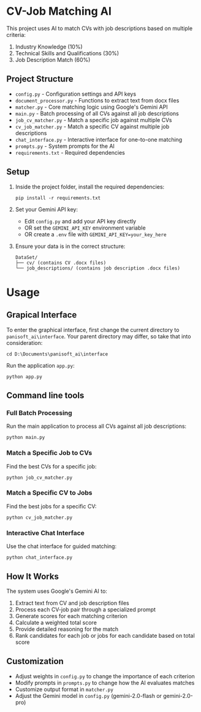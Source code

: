 # CV-Job Matching AI

This project uses AI to match CVs with job descriptions based on multiple criteria:

1. Industry Knowledge (10%)
2. Technical Skills and Qualifications (30%)
3. Job Description Match (60%)

## Project Structure

- `config.py` - Configuration settings and API keys
- `document_processor.py` - Functions to extract text from docx files
- `matcher.py` - Core matching logic using Google's Gemini API
- `main.py` - Batch processing of all CVs against all job descriptions
- `job_cv_matcher.py` - Match a specific job against multiple CVs
- `cv_job_matcher.py` - Match a specific CV against multiple job descriptions
- `chat_interface.py` - Interactive interface for one-to-one matching
- `prompts.py` - System prompts for the AI
- `requirements.txt` - Required dependencies

## Setup

1. Inside the project folder, install the required dependencies:
   ```
   pip install -r requirements.txt
   ```

2. Set your Gemini API key:
   - Edit `config.py` and add your API key directly
   - OR set the `GEMINI_API_KEY` environment variable
   - OR create a `.env` file with `GEMINI_API_KEY=your_key_here`

3. Ensure your data is in the correct structure:
   ```
   DataSet/
   ├── cv/ (contains CV .docx files)
   └── job_descriptions/ (contains job description .docx files)
   ```

# Usage
## Grapical Interface
To enter the graphical interface, first change the current directory to `panisoft_ai\interface`. Your parent directory may differ, so take that into consideration:
```
cd D:\Documents\panisoft_ai\interface
```
Run the application `app.py`:
```
python app.py
```
## Command line tools
### Full Batch Processing
Run the main application to process all CVs against all job descriptions:
```
python main.py
```

### Match a Specific Job to CVs
Find the best CVs for a specific job:
```
python job_cv_matcher.py
```

### Match a Specific CV to Jobs
Find the best jobs for a specific CV:
```
python cv_job_matcher.py
```

### Interactive Chat Interface
Use the chat interface for guided matching:
```
python chat_interface.py
```

## How It Works

The system uses Google's Gemini AI to:

1. Extract text from CV and job description files
2. Process each CV-job pair through a specialized prompt
3. Generate scores for each matching criterion
4. Calculate a weighted total score
5. Provide detailed reasoning for the match
6. Rank candidates for each job or jobs for each candidate based on total score

## Customization

- Adjust weights in `config.py` to change the importance of each criterion
- Modify prompts in `prompts.py` to change how the AI evaluates matches
- Customize output format in `matcher.py`
- Adjust the Gemini model in `config.py` (gemini-2.0-flash or gemini-2.0-pro) 